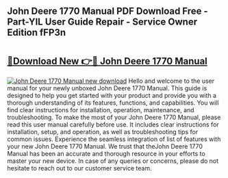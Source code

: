 ## John Deere 1770 Manual PDF Download Free - Part-YIL User Guide Repair - Service Owner Edition fFP3n

# <h2><a href="http://bc94513.oget.top/?id=John+Deere+1770+Manual">🔗Download New 👉🔴 John Deere 1770 Manual</a></h2>

[![John Deere 1770 Manual new download](https://i.imgur.com/5g1atiW.png)](http://bc94513.oget.top/?id=John+Deere+1770+Manual)
Hello and welcome to the user manual for your newly unboxed John Deere 1770 Manual. This guide is designed to help you get started with your product and provide you with a thorough understanding of its features, functions, and capabilities. You will find clear instructions for installation, operation, maintenance, and troubleshooting. To make the most of your John Deere 1770 Manual, please read this user manual carefully before use. It includes clear instructions for installation, setup, and operation, as well as troubleshooting tips for common issues. Experience the seamless integration of list of features with your new John Deere 1770 Manual. We trust that theJohn Deere 1770 Manual has been an accurate and thorough resource in your efforts to master your new device. In case of any queries or concerns, please do not hesitate to reach out to our customer service team.
